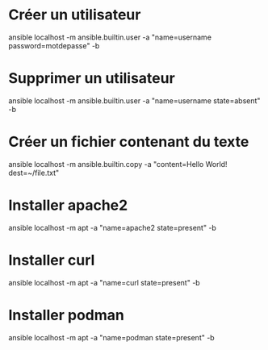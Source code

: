 # Créer un utilisateur
</code>ansible localhost -m ansible.builtin.user -a "name=username password=motdepasse" -b</code>

# Supprimer un utilisateur
</code>ansible localhost -m ansible.builtin.user -a "name=username state=absent" -b</code>

# Créer un fichier contenant du texte
</code>ansible localhost -m ansible.builtin.copy -a "content=Hello World! dest=~/file.txt"</code>

# Installer apache2
</code>ansible localhost -m apt -a "name=apache2 state=present" -b</code>

# Installer curl
</code>ansible localhost -m apt -a "name=curl state=present" -b</code>

# Installer podman
</code>ansible localhost -m apt -a "name=podman state=present" -b</code>